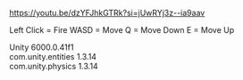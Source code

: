 https://youtu.be/dzYFJhkGTRk?si=jUwRYj3z--ia9aav

Left Click = Fire
WASD = Move
Q = Move Down
E = Move Up

Unity 6000.0.41f1  
com.unity.entities 1.3.14  
com.unity.physics 1.3.14
